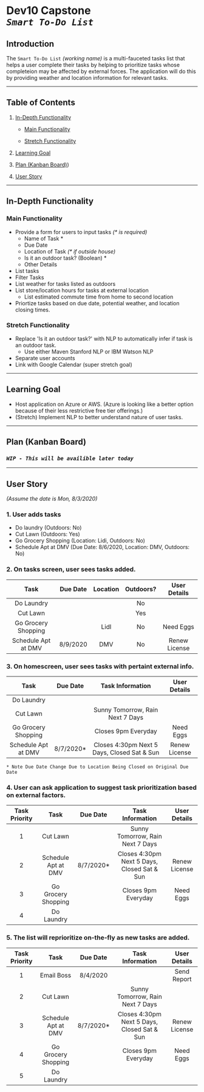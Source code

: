 # Dev10 Capstone</br>*`Smart To-Do List`*

## Introduction
The `Smart To-Do List` *(working name)* is a multi-fauceted tasks list that helps a user complete their tasks by helping to prioritize tasks whose completeion may be affected by external forces. The application will do this by providing weather and location information for relevant tasks.

***

## Table of Contents
1. [In-Depth Functionality](#in-depth-functionality)

   - [Main Functionality](#main-functionality)
   
   - [Stretch Functionality](#stretch-functionality)

2. [Learning Goal](#learning-goal)
3. [Plan (Kanban Board)](#plan-kanban-board))
4. [User Story](#user-story)

***

## In-Depth Functionality

### Main Functionality
- Provide a form for users to input tasks _(* is required)_
  - Name of Task *
  - Due Date
  - Location of Task _(* if outside house)_
  - Is it an outdoor task? (Boolean) *
  - Other Details
- List tasks
- Filter Tasks
- List weather for tasks listed as outdoors
- List store/location hours for tasks at external location
  - List estimated commute time from home to second location
- Priortize tasks based on due date, potential weather, and location closing times.

### Stretch Functionality
- Replace 'Is it an outdoor task?' with NLP to automatically infer if task is an outdoor task.
  - Use either Maven Stanford NLP or IBM Watson NLP
- Separate user accounts
- Link with Google Calendar (super stretch goal)

***

## Learning Goal
- Host application on Azure or AWS. (Azure is looking like a better option because of their less restrictive free tier offerings.)
- (Stretch) Implement NLP to better understand nature of user tasks.

***
## Plan (Kanban Board)

### _`WIP - This will be availible later today`_

***

## User Story

*(Assume the date is Mon, 8/3/2020)*

### 1. User adds tasks
   - Do laundry (Outdoors: No)
   - Cut Lawn (Outdoors: Yes)
   - Go Grocery Shopping (Location: Lidi, Outdoors: No)
   - Schedule Apt at DMV (Due Date: 8/6/2020, Location: DMV, Outdoors: No)
   
### 2. On tasks screen, user sees tasks added.

| Task | Due Date | Location | Outdoors? | User Details |
|:---:|:---:|:---:|:---:|:---:|
| Do Laundry | | | No | |
| Cut Lawn | | | Yes | | 
| Go Grocery Shopping | | Lidl | No | Need Eggs | 
| Schedule Apt at DMV | 8/9/2020 | DMV | No | Renew License |

### 3. On homescreen, user sees tasks with pertaint external info.
  

| Task | Due Date | Task Information | User Details |
|:---:|:---:|:---:|:---:|
| Do Laundry | | | |
| Cut Lawn | |Sunny Tomorrow, Rain Next 7 Days | |
| Go Grocery Shopping | | Closes 9pm Everyday | Need Eggs |
| Schedule Apt at DMV | 8/7/2020* | Closes 4:30pm Next 5 Days, Closed Sat & Sun | Renew License |

    * Note Due Date Change Due to Location Being Closed on Original Due Date

### 4. User can ask application to suggest task prioritization based on external factors.

| Task Priority | Task | Due Date | Task Information | User Details |
|:---:|:---:|:---:|:---:|:---:|
| 1 | Cut Lawn | |Sunny Tomorrow, Rain Next 7 Days | |
| 2 | Schedule Apt at DMV | 8/7/2020* | Closes 4:30pm Next 5 Days, Closed Sat & Sun | Renew License |
| 3 | Go Grocery Shopping | | Closes 9pm Everyday | Need Eggs |
| 4 | Do Laundry | | | |

### 5. The list will reprioritize on-the-fly as new tasks are added.

| Task Priority | Task | Due Date | Task Information | User Details |
|:---:|:---:|:---:|:---:|:---:|
| 1 | Email Boss | 8/4/2020 | | Send Report |
| 2 | Cut Lawn | |Sunny Tomorrow, Rain Next 7 Days | |
| 3 | Schedule Apt at DMV | 8/7/2020* | Closes 4:30pm Next 5 Days, Closed Sat & Sun | Renew License |
| 4 | Go Grocery Shopping | | Closes 9pm Everyday | Need Eggs |
| 5 | Do Laundry | | | |

